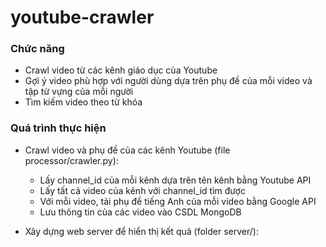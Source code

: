 # youtube-crawler

### Chức năng 

- Crawl video từ các kênh giáo dục của Youtube
- Gợi ý video phù hợp với người dùng dựa trên phụ đề của mỗi video và tập từ vựng của mỗi người 
- Tìm kiếm video theo từ khóa

### Quá trình thực hiện

- Crawl video và phụ đề của các kênh Youtube (file processor/crawler.py):
    + Lấy channel_id của mỗi kênh dựa trên tên kênh bằng Youtube API
    + Lấy tất cả video của kênh với channel_id tìm được 
    + Với mỗi video, tải phụ đề tiếng Anh của mỗi video bằng Google API
    + Lưu thông tin của các video vào CSDL MongoDB
    
- Xây dựng web server để hiển thị kết quả (folder server/):
    